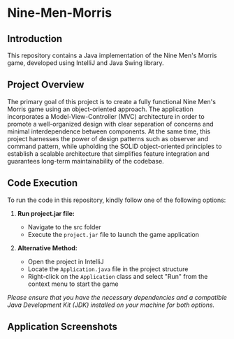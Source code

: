 # Nine-Men-Morris

## Introduction
This repository contains a Java implementation of the Nine Men's Morris game, developed using IntelliJ and Java Swing library.

## Project Overview
The primary goal of this project is to create a fully functional Nine Men's Morris game using an object-oriented approach. The application incorporates a Model-View-Controller (MVC) architecture in order to promote a well-organized design with clear separation of concerns and minimal interdependence between components. At the same time, this project harnesses the power of design patterns such as observer and command pattern, while upholding the SOLID object-oriented principles to establish a scalable architecture that simplifies feature integration and guarantees long-term maintainability of the codebase. 

## Code Execution
To run the code in this repository, kindly follow one of the following options:
1. **Run project.jar file:**
   
     - Navigate to the src folder
     - Execute the `project.jar` file to launch the game application
   
2. **Alternative Method:**

     - Open the project in IntelliJ
     - Locate the `Application.java` file in the project structure
     - Right-click on the `Application` class and select "Run" from the context menu to start the game

*Please ensure that you have the necessary dependencies and a compatible Java Development Kit (JDK) installed on your machine for both options.*

## Application Screenshots
